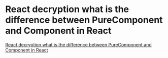 # React decryption what is the difference between PureComponent and Component in React
[React decryption what is the difference between PureComponent and Component in React](https://aiwithcloud.com/2022/09/19/react_decryption_what_is_the_difference_between_purecomponent_and_component_in_react/)